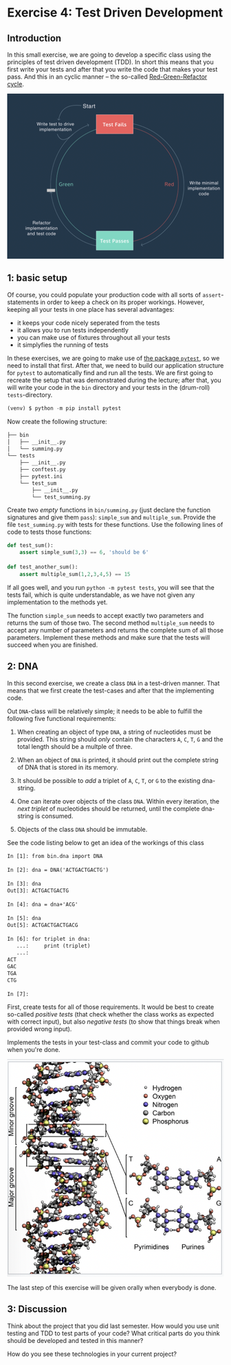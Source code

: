 # Exercise 4: Test Driven Development

## Introduction

In this small exercise, we are going to develop a specific class using the principles of test driven development (TDD). In short this means that you first write your tests and after that you write the code that makes your test pass. And this in an cyclic manner – the so-called [Red-Green-Refactor cycle](https://www.codecademy.com/article/tdd-red-green-refactor).

![The RGR-cycle](imgs/red-green-refactor.png)

## 1: basic setup

Of course, you could populate your production code with all sorts of `assert`-statements in order to keep a check on its proper workings. However, keeping all your tests in one place has several advantages:

- it keeps your code nicely seperated from the tests
- it allows you to run tests independently
- you can make use of fixtures throughout all your tests
- it simplyfies the running of tests

In these exercises, we are going to make use of [the package `pytest`](https://docs.pytest.org/en/7.1.x/), so we need to install that first. After that, we need to build our application structure for `pytest` to automatically find and run all the tests. We are first going to recreate the setup that was demonstrated during the lecture; after that, you will write your code in the `bin` directory and your tests in the (drum-roll) `tests`-directory.

```python
(venv) $ python -m pip install pytest
```

Now create the following structure:

```
├── bin
│   ├── __init__.py
│   └── summing.py
└── tests
    ├── __init__.py
    ├── conftest.py
    ├── pytest.ini
    └── test_sum
        ├── __init__.py
        └── test_summing.py
```

Create two *empty* functions in `bin/summing.py` (just declare the function signatures and give them `pass`): `simple_sum` and `multiple_sum`. Provide the file `test_summing.py` with tests for these functions. Use the following lines of code to tests those functions:

```python
def test_sum():
    assert simple_sum(3,3) == 6, 'should be 6'

def test_another_sum():
    assert multiple_sum(1,2,3,4,5) == 15
```

If all goes well, and you run `python -m pytest tests`, you will see that the tests fail, which is quite understandable, as we have not given any implementation to the methods yet.

The function `simple_sum` needs to accept exactly two parameters and returns the sum of those two. The second method `multiple_sum` needs to accept any number of parameters and returns the complete sum of all those parameters. Implement these methods and make sure that the tests will succeed when you are finished.

## 2: DNA

In this second exercise, we create a class `DNA` in a test-driven manner. That means that we first create the test-cases and after that the implementing code. 

Out `DNA`-class will be relatively simple; it needs to be able to fulfill the following five functional requirements:

1. When creating an object of type `DNA`, a string of nucleotides must be provided. This string should *only* contain the characters `A`, `C`, `T`, `G` and the total length should be a multple of three.

2. When an object of `DNA` is printed, it should print out the complete string of DNA that is stored in its memory.

3. It should be possible to *add* a triplet of `A`, `C`, `T`, or `G` to the existing dna-string. 

4. One can iterate over objects of the class `DNA`. Within every iteration, the *next triplet* of nucleotides should be returned, until the complete dna-string is consumed.

5. Objects of the class `DNA` should be immutable.

See the code listing below to get an idea of the workings of this class

```ipython
In [1]: from bin.dna import DNA

In [2]: dna = DNA('ACTGACTGACTG')

In [3]: dna
Out[3]: ACTGACTGACTG

In [4]: dna = dna+'ACG'

In [5]: dna
Out[5]: ACTGACTGACTGACG

In [6]: for triplet in dna:
   ...:     print (triplet)
   ...: 
ACT
GAC
TGA
CTG

In [7]: 
```

First, create tests for all of those requirements. It would be best to create so-called *positive tests* (that check whether the class works as expected with correct input), but also *negative tests* (to show that things break when provided wrong input). 

Implements the tests in your test-class and commit your code to github when you're done.

![The double helix of life](imgs/dna.png)

The last step of this exercise will be given orally when everybody is done.

##  3: Discussion

Think about the project that you did last semester. How would you use unit testing and TDD to test parts of your code? What critical parts do you think should be developed and tested in this manner? 

How do you see these technologies in your current project?
